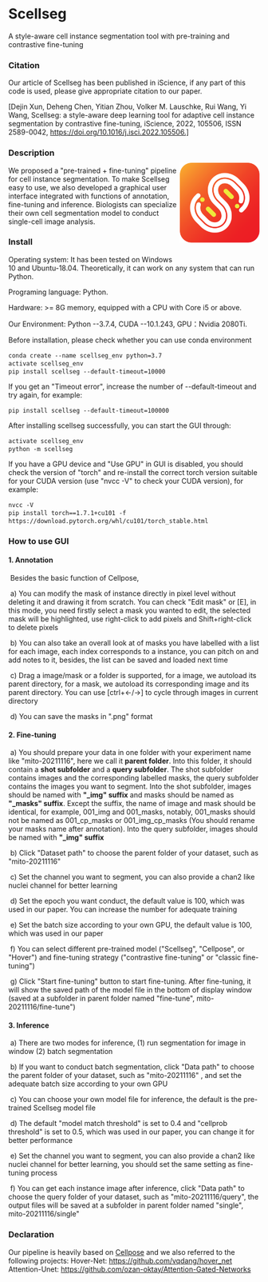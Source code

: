# Scellseg 
A style-aware cell instance segmentation tool with pre-training and contrastive fine-tuning

### **Citation**
Our article of Scellseg has been published in iScience, if any part of this code is used, please give appropriate citation to our paper.

[Dejin Xun, Deheng Chen, Yitian Zhou, Volker M. Lauschke, Rui Wang, Yi Wang,
Scellseg: a style-aware deep learning tool for adaptive cell instance segmentation by contrastive fine-tuning,
iScience,
2022,
105506,
ISSN 2589-0042,
https://doi.org/10.1016/j.isci.2022.105506.]

### **Description**<img src="./logo.svg" width="160" title="scellseg" alt="scellseg" align="right" vspace = "30">

We proposed a "pre-trained + fine-tuning" pipeline for cell instance segmentation. To make Scellseg easy to use, we also developed a graphical user interface integrated with functions of annotation, fine-tuning and inference. Biologists can specialize their own cell segmentation model to conduct single-cell image analysis.

### Install

Operating system: It has been tested on Windows 10 and Ubuntu-18.04. Theoretically, it can work on any system that can run Python.

Programing language: Python.

Hardware: >= 8G memory, equipped with a CPU with Core i5 or above.

Our Environment: Python --3.7.4, CUDA --10.1.243, GPU：Nvidia 2080Ti.

Before installation, please check whether you can use conda environment

```
conda create --name scellseg_env python=3.7
activate scellseg_env
pip install scellseg --default-timeout=10000
```

If you get an "Timeout error", increase the number of --default-timeout and try again, for example:

```
pip install scellseg --default-timeout=100000
```

After installing scellseg successfully, you can start the GUI through:

```
activate scellseg_env
python -m scellseg
```

If you have a GPU device and "Use GPU" in GUI is disabled, you should check the version of "torch" and re-install the correct torch version suitable for your CUDA version (use "nvcc -V" to check your CUDA version), for example:

```
nvcc -V
pip install torch==1.7.1+cu101 -f https://download.pytorch.org/whl/cu101/torch_stable.html
```

### How to use GUI	

#### **1. Annotation**

​	Besides the  basic function of Cellpose,

​	a) You can modify the mask of instance directly in pixel level without deleting it and drawing it from scratch. You can check "Edit mask" or [E],  in this mode, you need firstly select a mask you wanted to edit, the selected mask will be highlighted, use right-click to add pixels and Shift+right-click to delete pixels

​	b) You can also take an overall look at of masks you have labelled with a list for each image, each index corresponds to a instance, you can pitch on and add notes to it, besides, the list can be saved and loaded next time

​	c) Drag a image/mask or a folder is supported, for a image, we autoload its parent directory, for a mask, we autoload its corresponding image and its parent directory. You can use [ctrl+←/→]  to cycle through images in current directory

​	d) You can save the masks in ".png" format

#### 2. Fine-tuning

​	a) You should prepare your data in one folder with your experiment name like "mito-20211116", here we call it <b>parent folder</b>. Into this folder, it should contain a **shot subfolder** and a **query subfolder**. The shot subfolder contains images and the corresponding labelled masks, the query subfolder contains the images you want to segment. Into the shot subfolder, images should be named with **"\_img" suffix** and masks should be named as **"\_masks" suffix**. Except the suffix, the name of image and mask should be identical, for example, 001_img and 001_masks, notably, 001_masks should not be named as 001_cp_masks or 001_img_cp_masks (You should rename your masks name after annotation). Into the query subfolder, images should be named with **"\_img" suffix**

​	b) Click "Dataset path" to choose the parent folder of your dataset, such as "mito-20211116"

​	c) Set the channel you want to segment, you can also provide a chan2 like nuclei channel for better learning

​	d) Set the epoch you want conduct, the default value is 100, which was used in our paper. You can increase the number for adequate training

​	e) Set the batch size according to your own GPU, the default value is 100, which was used in our paper

​	f) You can select different pre-trained model ("Scellseg", "Cellpose", or "Hover") and fine-tuning strategy ("contrastive fine-tuning" or "classic fine-tuning")

​	g) Click "Start fine-tuning" button to start fine-tuning. After fine-tuning, it will show the saved path of the model file in the bottom of display window (saved at a subfolder in parent folder named "fine-tune", mito-20211116/fine-tune")

#### 3. Inference

​	a) There are two modes for inference,  (1) run segmentation for image in window (2) batch segmentation

​	b) If you want to conduct batch segmentation, click "Data path" to choose the parent folder of your dataset, such as "mito-20211116" , and set the adequate batch size according to your own GPU

​	c) You can choose your own model file for inference, the default is the pre-trained Scellseg model file

​	d) The default "model match threshold" is set to 0.4 and "cellprob threshold" is set to 0.5, which was used in our paper, you can change it for better performance

​	e) Set the channel you want to segment, you can also provide a chan2 like nuclei channel for better learning, you should set the same setting as fine-tuning process

​	f) You can get each instance image after inference, click "Data path" to choose the query folder of your dataset, such as "mito-20211116/query", the output files will be saved at a subfolder in parent folder named "single", mito-20211116/single"

### **Declaration**

Our pipeline is heavily based on [Cellpose](https://github.com/MouseLand/cellpose) and we also referred to the following projects:
Hover-Net: https://github.com/vqdang/hover_net
Attention-Unet: https://github.com/ozan-oktay/Attention-Gated-Networks

